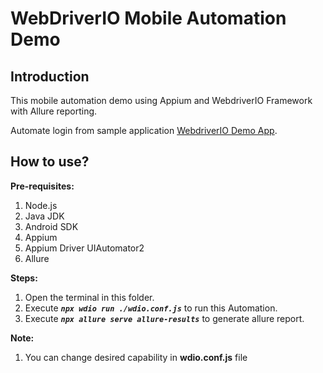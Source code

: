 # WebDriverIO Mobile Automation Demo

## Introduction
This mobile automation demo using Appium and WebdriverIO Framework with Allure reporting.

Automate login from sample application [WebdriverIO Demo App](https://github.com/webdriverio/native-demo-app).

## How to use?

**Pre-requisites:**
1. Node.js
2. Java JDK
3. Android SDK
4. Appium
5. Appium Driver UIAutomator2
6. Allure


**Steps:**
1. Open the terminal in this folder.
2. Execute ***`npx wdio run ./wdio.conf.js`*** to run this Automation.
3. Execute ***`npx allure serve allure-results`*** to generate allure report.


**Note:**
1. You can change desired capability in **wdio.conf.js** file

